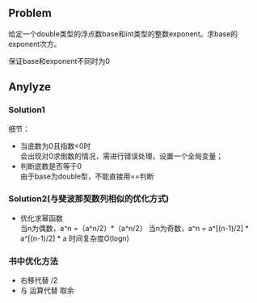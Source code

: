 ## Problem
给定一个double类型的浮点数base和int类型的整数exponent。求base的exponent次方。

保证base和exponent不同时为0

## Anylyze
### Solution1
细节：
- 当底数为0且指数<0时\
会出现对0求倒数的情况，需进行错误处理，设置一个全局变量；
- 判断底数是否等于0\
由于base为double型，不能直接用==判断
### Solution2(与斐波那契数列相似的优化方式)
- 优化求幂函数\
当n为偶数，a^n =（a^n/2）*（a^n/2）
当n为奇数，a^n = a^[(n-1)/2] * a^[(n-1)/2] * a
时间复杂度O(logn)
### 书中优化方法
- 右移代替 /2
- 与 运算代替 取余

